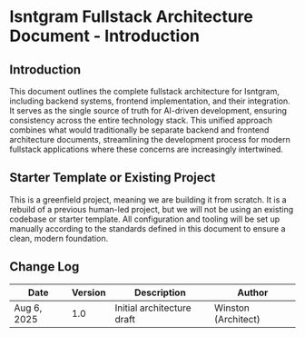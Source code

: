 # Isntgram Fullstack Architecture Document - Introduction

## Introduction

This document outlines the complete fullstack architecture for Isntgram, including backend systems, frontend implementation, and their integration. It serves as the single source of truth for AI-driven development, ensuring consistency across the entire technology stack. This unified approach combines what would traditionally be separate backend and frontend architecture documents, streamlining the development process for modern fullstack applications where these concerns are increasingly intertwined.

## Starter Template or Existing Project

This is a greenfield project, meaning we are building it from scratch. It is a rebuild of a previous human-led project, but we will not be using an existing codebase or starter template. All configuration and tooling will be set up manually according to the standards defined in this document to ensure a clean, modern foundation.

## Change Log

| Date        | Version | Description                | Author              |
| ----------- | ------- | -------------------------- | ------------------- |
| Aug 6, 2025 | 1.0     | Initial architecture draft | Winston (Architect) |

